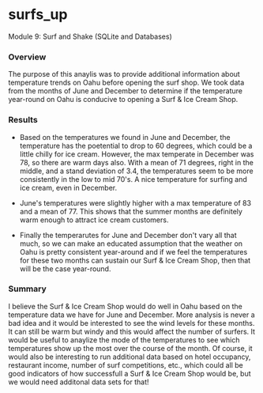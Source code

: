 # surfs_up
Module 9: Surf and Shake (SQLite and Databases)

### Overview
  The purpose of this anaylis was to provide additional information about temperature trends on Oahu before opening the surf shop. We took data from the months of June and December to determine if the temperature year-round on Oahu is conducive to opening a Surf & Ice Cream Shop. 
  
  
### Results
  - Based on the temperatures we found in June and December, the temperature has the poetential to drop to 60 degrees, which could be a little chilly for ice cream. However, the max temperate in December was 78, so there are warm days also. With a mean of 71 degrees, right in the middle, and a stand deviation of 3.4, the temperatures seem to be more consistently in the low to mid 70's. A nice temperature for surfing and ice cream, even in December. 
  
  - June's temperatures were slightly higher with a max temperature of 83 and a mean of 77. This shows that the summer months are definitely warm enough to attract ice cream customers. 
  
  - Finally the temperarutes for June and December don't vary all that much, so we can make an educated assumption that the weather on Oahu is pretty consistent year-around and if we feel the temperatures for these two months can sustain our Surf & Ice Cream Shop, then that will be the case year-round. 
  
  
### Summary
  I believe the Surf & Ice Cream Shop would do well in Oahu based on the temperature data we have for June and December. More analysis is never a bad idea and it would be interested to see the wind levels for these months. It can still be warm but windy and this would affect the number of surfers. It would be useful to anaylize the mode of the temperatures to see which temperatures show up the most over the course of the month. 
  Of course, it would also be interesting to run additional data based on hotel occupancy, restaurant income, number of surf competitions, etc., which could all be good indicators of how successfull a Surf & Ice Cream Shop would be, but we would need additonal data sets for that! 
  
  
